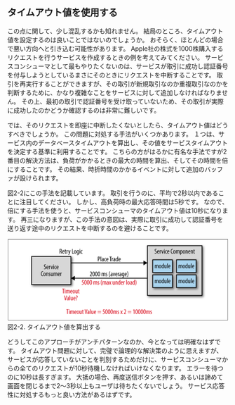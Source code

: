 ## タイムアウト値を使用する

この点に関して、少し混乱するかも知れません。
結局のところ、タイムアウト値を設定するのは良いことではないのでしょうか。
おそらく、ほとんどの場合で悪い方向へと引き込む可能性があります。
Apple社の株式を1000株購入するリクエストを行うサービスを作成するときの例を考えてみてください。
サービスコンシューマとして最もやりたくないのは、サービスが取引に成功し認証番号を付与しようとしているまさにそのときにリクエストを中断することです。
取引を再実行することができますが、その取引が新規取引なのか重複取引なのかを判断するために、かなり複雑なことをサービスに対して追加しなければなりません。
その上、最初の取引で認証番号を受け取っていないため、その取引が実際に成功したのかどうか確認するのは非常に難しいです。

では、そのリクエストを即座に中断したくないとしたら、タイムアウト値はどうすべきでしょうか。
この問題に対処する手法がいくつかあります。
１つは、サービス内のデータベースタイムアウトを算出し、その値をサービスタイムアウトを決定する基準に利用することです。
こちらの方がはるかに有名な手法ですが2番目の解決方法は、負荷がかかるときの最大の時間を算出、そしてその時間を倍にすることです。
その結果、時折時間のかかるイベントに対して追加のバッファが設けられます。

図2-2にこの手法を記載しています。
取引を行うのに、平均で2秒以内であることに注目してください。
しかし、高負荷時の最大応答時間は5秒です。
なので、倍にする手法を使うと、サービスコンシューマのタイムアウト値は10秒になります。
再三になりますが、この手法の意図は、実際に取引に成功して認証番号を送り返す途中のリクエストを中断するのを避けることです。

![タイムアウト値を算出する](./img/2-2.png)  
図2-2. タイムアウト値を算出する

どうしてこのアプローチがアンチパターンなのか、今となっては明確なはずです。
タイムアウト問題に対して、完璧で論理的な解決策のように思えますが、
サービスが応答していないことを判別するためだけに、サービスコンシューマからの全てのリクエストが10秒待機しなければいけなくなります。
エラーを待つのに10秒は長すぎます。
大抵の場合、再度送信ボタンを押す、あるいは諦めて画面を閉じるまで2〜3秒以上もユーザは待ちたくないでしょう。
サービス応答性に対処するもっと良い方法があるはずです。